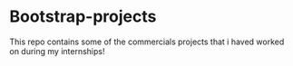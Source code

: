 # Bootstrap-projects
This repo contains some of the commercials projects that i haved worked on during my internships!
